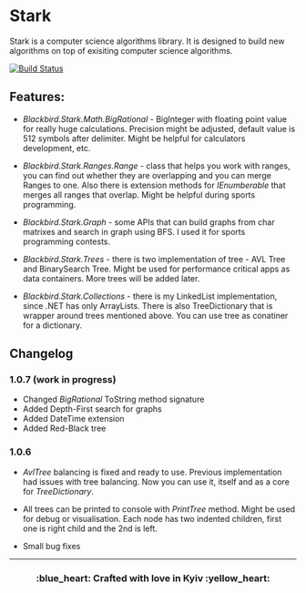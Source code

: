 # Stark
Stark is a computer science algorithms library. It is designed to build new algorithms on top of exisiting computer science algorithms.

[![Build Status](https://travis-ci.org/Blackbird-tech/Stark.svg?branch=master)](https://travis-ci.org/Blackbird-tech/Stark)

## Features:

+ *Blackbird.Stark.Math.BigRational* - BigInteger with floating point value for really huge calculations. Precision might be adjusted, default value is 512 symbols after delimiter. Might be helpful for calculators development, etc.

+ *Blackbird.Stark.Ranges.Range* - class that helps you work with ranges, you can find out whether they are overlapping and you can merge Ranges to one. Also there is extension methods for *IEnumberable<Range>* that merges all ranges that overlap. Might be helpful during sports programming.
 
+ *Blackbird.Stark.Graph* - some APIs that can build graphs from char matrixes and search in graph using BFS. I used it for sports programming contests.

+ *Blackbird.Stark.Trees* - there is two implementation of tree - AVL Tree and BinarySearch Tree. Might be used for performance critical apps as data containers. More trees will be added later.

+ *Blackbird.Stark.Collections* - there is my LinkedList implementation, since .NET has only ArrayLists. There is also TreeDictionary that is wrapper around trees mentioned above. You can use tree as conatiner for a dictionary.

## Changelog

### 1.0.7 (work in progress)
+ Changed *BigRational* ToString method signature
+ Added Depth-First search for graphs
+ Added DateTime extension
+ Added Red-Black tree

### 1.0.6

+ *AvlTree* balancing is fixed and ready to use. Previous implementation had issues with tree balancing. Now you can use it, itself and as a core for *TreeDictionary*. 

+ All trees can be printed to console with *PrintTree* method. Might be used for debug or visualisation. Each node has two indented children, first one is right child and the 2nd is left.

+ Small bug fixes

---
<h3 align="center">
:blue_heart: Crafted with love in Kyiv :yellow_heart:
</h3>